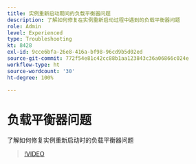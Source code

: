 ```yaml
---
title: 实例重新启动期间的负载平衡器问题
description: 了解如何修复在实例重新启动过程中遇到的负载平衡器问题
role: Admin
level: Experienced
type: Troubleshooting
kt: 8428
exl-id: 9cce6bfa-26e8-416a-bf98-96cd9b5d02ed
source-git-commit: 772f54e81c42cc88b1aa123843c36a06866c024e
workflow-type: ht
source-wordcount: '30'
ht-degree: 100%

---
```


# 负载平衡器问题

了解如何修复实例重新启动时的负载平衡器问题
>[!VIDEO](https://video.tv.adobe.com/v/335984?quality=12)

